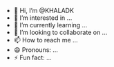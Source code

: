 - 👋 Hi, I’m @KHALADK
- 👀 I’m interested in ...
- 🌱 I’m currently learning ...
- 💞️ I’m looking to collaborate on ...
- 📫 How to reach me ...
- 😄 Pronouns: ...
- ⚡ Fun fact: ...

<!---
KHALADK/KHALADK is a ✨ special ✨ repository because its `README.md` (this file) appears on your GitHub profile.
You can click the Preview link to take a look at your changes.
--->
